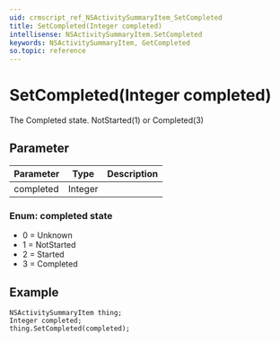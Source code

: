```yaml
---
uid: crmscript_ref_NSActivitySummaryItem_SetCompleted
title: SetCompleted(Integer completed)
intellisense: NSActivitySummaryItem.SetCompleted
keywords: NSActivitySummaryItem, GetCompleted
so.topic: reference
---
```


# SetCompleted(Integer completed)

The Completed state. NotStarted(1) or Completed(3)

## Parameter

| Parameter | Type | Description |
|---|---|---|
| completed | Integer | |

### Enum: completed state

* 0 = Unknown
* 1 = NotStarted
* 2 = Started
* 3 = Completed

## Example

```crmscript
NSActivitySummaryItem thing;
Integer completed;
thing.SetCompleted(completed);
```
